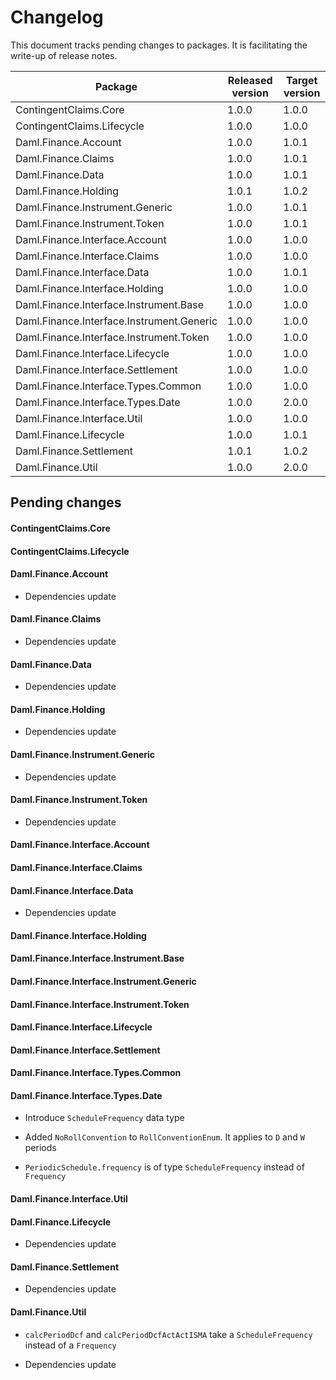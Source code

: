 # Changelog

This document tracks pending changes to packages. It is facilitating the write-up of release notes.

| Package                                    | Released version   | Target version |
|--------------------------------------------|--------------------|----------------|
| ContingentClaims.Core                      | 1.0.0              | 1.0.0          |
| ContingentClaims.Lifecycle                 | 1.0.0              | 1.0.0          |
| Daml.Finance.Account                       | 1.0.0              | 1.0.1          |
| Daml.Finance.Claims                        | 1.0.0              | 1.0.1          |
| Daml.Finance.Data                          | 1.0.0              | 1.0.1          |
| Daml.Finance.Holding                       | 1.0.1              | 1.0.2          |
| Daml.Finance.Instrument.Generic            | 1.0.0              | 1.0.1          |
| Daml.Finance.Instrument.Token              | 1.0.0              | 1.0.1          |
| Daml.Finance.Interface.Account             | 1.0.0              | 1.0.0          |
| Daml.Finance.Interface.Claims              | 1.0.0              | 1.0.0          |
| Daml.Finance.Interface.Data                | 1.0.0              | 1.0.1          |
| Daml.Finance.Interface.Holding             | 1.0.0              | 1.0.0          |
| Daml.Finance.Interface.Instrument.Base     | 1.0.0              | 1.0.0          |
| Daml.Finance.Interface.Instrument.Generic  | 1.0.0              | 1.0.0          |
| Daml.Finance.Interface.Instrument.Token    | 1.0.0              | 1.0.0          |
| Daml.Finance.Interface.Lifecycle           | 1.0.0              | 1.0.0          |
| Daml.Finance.Interface.Settlement          | 1.0.0              | 1.0.0          |
| Daml.Finance.Interface.Types.Common        | 1.0.0              | 1.0.0          |
| Daml.Finance.Interface.Types.Date          | 1.0.0              | 2.0.0          |
| Daml.Finance.Interface.Util                | 1.0.0              | 1.0.0          |
| Daml.Finance.Lifecycle                     | 1.0.0              | 1.0.1          |
| Daml.Finance.Settlement                    | 1.0.1              | 1.0.2          |
| Daml.Finance.Util                          | 1.0.0              | 2.0.0          |

## Pending changes

#### ContingentClaims.Core

#### ContingentClaims.Lifecycle

#### Daml.Finance.Account

- Dependencies update

#### Daml.Finance.Claims

- Dependencies update

#### Daml.Finance.Data

- Dependencies update

#### Daml.Finance.Holding

- Dependencies update

#### Daml.Finance.Instrument.Generic

- Dependencies update

#### Daml.Finance.Instrument.Token

- Dependencies update

#### Daml.Finance.Interface.Account

#### Daml.Finance.Interface.Claims

#### Daml.Finance.Interface.Data

- Dependencies update

#### Daml.Finance.Interface.Holding

#### Daml.Finance.Interface.Instrument.Base

#### Daml.Finance.Interface.Instrument.Generic

#### Daml.Finance.Interface.Instrument.Token

#### Daml.Finance.Interface.Lifecycle

#### Daml.Finance.Interface.Settlement

#### Daml.Finance.Interface.Types.Common

#### Daml.Finance.Interface.Types.Date

- Introduce `ScheduleFrequency` data type

- Added `NoRollConvention` to `RollConventionEnum`. It applies to `D` and `W` periods

- `PeriodicSchedule.frequency` is of type `ScheduleFrequency` instead of `Frequency`

#### Daml.Finance.Interface.Util

#### Daml.Finance.Lifecycle

- Dependencies update

#### Daml.Finance.Settlement

- Dependencies update

#### Daml.Finance.Util

- `calcPeriodDcf` and `calcPeriodDcfActActISMA` take a `ScheduleFrequency` instead of a `Frequency`

- Dependencies update
